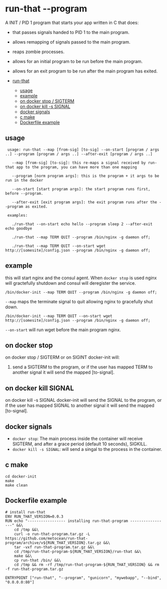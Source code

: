 # run-that --program
A INIT / PID 1 program that starts your app written in C that does:
- that passes signals handed to PID 1 to the main program.
- allows remapping of signals passed to the main program.
- reaps zombie processes.
- allows for an initial program to be run before the main program.
- allows for an exit program to be run after the main program has exited.

- [run-that](#run-that)
  * [usage](#usage)
  * [example](#example)
  * [on docker stop / SIGTERM](#on-docker-stop)
  * [on docker kill -s SIGNAL](#on-docker-kill-signal)
  * [docker signals](#docker-signals)
  * [c make](#c-make)
  * [Dockerfile example](#dockerfile-example)

## usage
```
 usage: run-that --map [from-sig] [to-sig] --on-start [program / args ..] --program [program / args ..] --after-exit [program / args ..] 

   --map [from-sig] [to-sig]: this re-maps a signal received by run-that app to the program, you can have more than one mapping

   --program [norm program args]: this is the program + it args to be run in the docker

   --on-start [start program args]: the start program runs first, before --program. 

   --after-exit [exit program args]: the exit program runs after the --program as exited. 

 examples: 

   ./run-that --on-start echo hello --program sleep 2 --after-exit echo goodbye 

   ./run-that --map TERM QUIT --program /bin/nginx -g daemon off;

   ./run-that --map TERM QUIT --on-start wget http://[somesite]/config.json --program /bin/nginx -g daemon off;

```

## example
this will start nginx and the consul agent. When ```docker stop``` is used nginx will gractefully shutdown and consul will deregister the service.
```
/bin/docker-init --map TERM QUIT --program /bin/nginx -g daemon off;
```
```--map``` maps the terminate signal to quit allowing nginx to gracefully shut down.
```
/bin/docker-init --map TERM QUIT --on-start wget http://[somesite]/config.json --program /bin/nginx -g daemon off;
```
```--on-start``` will run wget before the main program nginx.

## on docker stop
on docker stop / SIGTERM or on SIGINT docker-init will:
1. send a SIGTERM to the program, or if the user has mapped TERM to another signal it will send the mapped [to-signal].

## on docker kill SIGNAL
on docker kill -s SIGNAL docker-init will send the SIGNAL to the program, or if the user has mapped SIGNAL to another signal it will send the mapped [to-signal].

## docker signals
* ```docker stop```: The main process inside the container will receive SIGTERM, and after a grace period (default 10 seconds), SIGKILL.
* ```docker kill -s SIGNAL```: will send a singal to the process in the container.

## c make
```
cd docker-init
make
make clean
```

## Dockerfile example
```
# install run-that
ENV RUN_THAT_VERSION=0.0.3
RUN echo "----------------- installing run-that-program -----------------" &&\
    cd /tmp &&\
    curl -o run-that-program.tar.gz -L https://github.com/metocean/run-that-program/archive/v${RUN_THAT_VERSION}.tar.gz &&\
    tar -vxf run-that-program.tar.gz &&\
    cd /tmp/run-that-program-${RUN_THAT_VERSION}/run-that &&\
    make &&\
    cp run-that /bin/ &&\    
    cd /tmp && rm -rf /tmp/run-that-program-${RUN_THAT_VERSION} && rm -f run-that-program.tar.gz

ENTRYPOINT ["run-that", "--program", "gunicorn", "mywebapp", "--bind", "0.0.0.0:80"]
```
